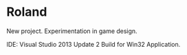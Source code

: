 Roland
======

New project. Experimentation in game design.

IDE: Visual Studio 2013 Update 2
Build for Win32 Application.
